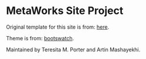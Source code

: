# MetaWorks Site Project

Original template for this site is from:
[here](https://nicolas-van.github.io/bootstrap-4-github-pages/).

Theme is from: [bootswatch](https://bootswatch.com/flatly/).

Maintained by Teresita M. Porter and Artin Mashayekhi.
